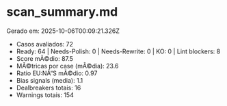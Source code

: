 # scan_summary.md
Gerado em: 2025-10-06T00:09:21.326Z

- Casos avaliados: 72
- Ready: 64 | Needs-Polish: 0 | Needs-Rewrite: 0 | KO: 0 | Lint blockers: 8
- Score mÃ©dio: 87.5
- MÃ©tricas por case (mÃ©dia): 23.6
- Ratio EU:NÃ“S mÃ©dio: 0.97
- Bias signals (media): 1.1
- Dealbreakers totais: 16
- Warnings totais: 154
